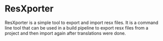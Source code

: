 # ResXporter

ResXporter is a simple tool to export and import resx files. It is a command line tool that can be used in a build pipeline to export resx files from a project and then import again after translations were done.